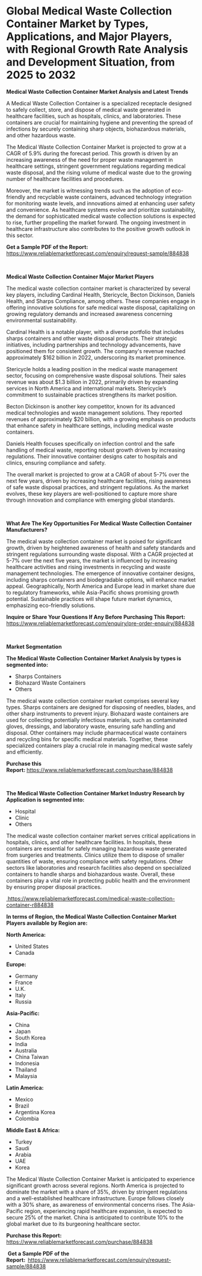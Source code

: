 <p><h1>Global Medical Waste Collection Container Market by Types, Applications, and Major Players, with Regional Growth Rate Analysis and Development Situation, from 2025 to 2032</h1></p><p><strong>Medical Waste Collection Container Market Analysis and Latest Trends</strong></p>
<p><p>A Medical Waste Collection Container is a specialized receptacle designed to safely collect, store, and dispose of medical waste generated in healthcare facilities, such as hospitals, clinics, and laboratories. These containers are crucial for maintaining hygiene and preventing the spread of infections by securely containing sharp objects, biohazardous materials, and other hazardous waste.</p><p>The Medical Waste Collection Container Market is projected to grow at a CAGR of 5.9% during the forecast period. This growth is driven by an increasing awareness of the need for proper waste management in healthcare settings, stringent government regulations regarding medical waste disposal, and the rising volume of medical waste due to the growing number of healthcare facilities and procedures. </p><p>Moreover, the market is witnessing trends such as the adoption of eco-friendly and recyclable waste containers, advanced technology integration for monitoring waste levels, and innovations aimed at enhancing user safety and convenience. As healthcare systems evolve and prioritize sustainability, the demand for sophisticated medical waste collection solutions is expected to rise, further propelling the market forward. The ongoing investment in healthcare infrastructure also contributes to the positive growth outlook in this sector.</p></p>
<p><strong>Get a Sample PDF of the Report:&nbsp;</strong> <a href="https://www.reliablemarketforecast.com/enquiry/request-sample/884838?utm_campaign=2988&utm_medium=2&utm_source=Github&utm_content=ia&utm_term=15042025&utm_id=medical-waste-collection-container">https://www.reliablemarketforecast.com/enquiry/request-sample/884838</a></p>
<p>&nbsp;</p>
<p><strong>Medical Waste Collection Container Major Market Players</strong></p>
<p><p>The medical waste collection container market is characterized by several key players, including Cardinal Health, Stericycle, Becton Dickinson, Daniels Health, and Sharps Compliance, among others. These companies engage in offering innovative solutions for safe medical waste disposal, capitalizing on growing regulatory demands and increased awareness concerning environmental sustainability.</p><p>Cardinal Health is a notable player, with a diverse portfolio that includes sharps containers and other waste disposal products. Their strategic initiatives, including partnerships and technology advancements, have positioned them for consistent growth. The company's revenue reached approximately $162 billion in 2022, underscoring its market prominence.</p><p>Stericycle holds a leading position in the medical waste management sector, focusing on comprehensive waste disposal solutions. Their sales revenue was about $1.3 billion in 2022, primarily driven by expanding services in North America and international markets. Stericycle’s commitment to sustainable practices strengthens its market position.</p><p>Becton Dickinson is another key competitor, known for its advanced medical technologies and waste management solutions. They reported revenues of approximately $20 billion, with a growing emphasis on products that enhance safety in healthcare settings, including medical waste containers.</p><p>Daniels Health focuses specifically on infection control and the safe handling of medical waste, reporting robust growth driven by increasing regulations. Their innovative container designs cater to hospitals and clinics, ensuring compliance and safety.</p><p>The overall market is projected to grow at a CAGR of about 5-7% over the next few years, driven by increasing healthcare facilities, rising awareness of safe waste disposal practices, and stringent regulations. As the market evolves, these key players are well-positioned to capture more share through innovation and compliance with emerging global standards.</p></p>
<p>&nbsp;</p>
<p><strong>What Are The Key Opportunities For Medical Waste Collection Container Manufacturers?</strong></p>
<p><p>The medical waste collection container market is poised for significant growth, driven by heightened awareness of health and safety standards and stringent regulations surrounding waste disposal. With a CAGR projected at 5-7% over the next five years, the market is influenced by increasing healthcare activities and rising investments in recycling and waste management technologies. The emergence of innovative container designs, including sharps containers and biodegradable options, will enhance market appeal. Geographically, North America and Europe lead in market share due to regulatory frameworks, while Asia-Pacific shows promising growth potential. Sustainable practices will shape future market dynamics, emphasizing eco-friendly solutions.</p></p>
<p><strong>Inquire or Share Your Questions If Any Before Purchasing This Report:</strong> <a href="https://www.reliablemarketforecast.com/enquiry/pre-order-enquiry/884838?utm_campaign=2988&utm_medium=2&utm_source=Github&utm_content=ia&utm_term=15042025&utm_id=medical-waste-collection-container">https://www.reliablemarketforecast.com/enquiry/pre-order-enquiry/884838</a></p>
<p>&nbsp;</p>
<p><strong>Market Segmentation</strong></p>
<p><strong>The Medical Waste Collection Container Market Analysis by types is segmented into:</strong></p>
<p><ul><li>Sharps Containers</li><li>Biohazard Waste Containers</li><li>Others</li></ul></p>
<p><p>The medical waste collection container market comprises several key types. Sharps containers are designed for disposing of needles, blades, and other sharp instruments to prevent injury. Biohazard waste containers are used for collecting potentially infectious materials, such as contaminated gloves, dressings, and laboratory waste, ensuring safe handling and disposal. Other containers may include pharmaceutical waste containers and recycling bins for specific medical materials. Together, these specialized containers play a crucial role in managing medical waste safely and efficiently.</p></p>
<p><strong>Purchase this Report:&nbsp;</strong><a href="https://www.reliablemarketforecast.com/purchase/884838?utm_campaign=2988&utm_medium=2&utm_source=Github&utm_content=ia&utm_term=15042025&utm_id=medical-waste-collection-container">https://www.reliablemarketforecast.com/purchase/884838</a></p>
<p>&nbsp;</p>
<p><strong>The Medical Waste Collection Container Market Industry Research by Application is segmented into:</strong></p>
<p><ul><li>Hospital</li><li>Clinic</li><li>Others</li></ul></p>
<p><p>The medical waste collection container market serves critical applications in hospitals, clinics, and other healthcare facilities. In hospitals, these containers are essential for safely managing hazardous waste generated from surgeries and treatments. Clinics utilize them to dispose of smaller quantities of waste, ensuring compliance with safety regulations. Other sectors like laboratories and research facilities also depend on specialized containers to handle sharps and biohazardous waste. Overall, these containers play a vital role in protecting public health and the environment by ensuring proper disposal practices.</p></p>
<p><a href="https://www.reliablemarketforecast.com/medical-waste-collection-container-r884838?utm_campaign=2988&utm_medium=2&utm_source=Github&utm_content=ia&utm_term=15042025&utm_id=medical-waste-collection-container">&nbsp;https://www.reliablemarketforecast.com/medical-waste-collection-container-r884838</a></p>
<p><strong>In terms of Region, the Medical Waste Collection Container Market Players available by Region are:</strong></p>
<p>
    <p> <strong> North America: </strong>
        <ul>
            <li>United States</li>
            <li>Canada</li>
        </ul>
        </p> 
    <p> <strong> Europe: </strong>
        <ul>
            <li>Germany</li>
            <li>France</li>
            <li>U.K.</li>
            <li>Italy</li>
            <li>Russia</li>
        </ul>
        </p> 
    <p> <strong> Asia-Pacific: </strong>
        <ul>
            <li>China</li>
            <li>Japan</li>
            <li>South Korea</li>
            <li>India</li>
            <li>Australia</li>
            <li>China Taiwan</li>
            <li>Indonesia</li>
            <li>Thailand</li>
            <li>Malaysia</li>
        </ul>
        </p> 
    <p> <strong> Latin America: </strong>
        <ul>
            <li>Mexico</li>
            <li>Brazil</li>
            <li>Argentina Korea</li>
            <li>Colombia</li>
        </ul>
        </p> 
    <p> <strong> Middle East & Africa: </strong>
        <ul>
            <li>Turkey</li>
            <li>Saudi</li>
            <li>Arabia</li>
            <li>UAE</li>
            <li>Korea</li>
        </ul>
    </p>
    </p>
<p><p>The Medical Waste Collection Container Market is anticipated to experience significant growth across several regions. North America is projected to dominate the market with a share of 35%, driven by stringent regulations and a well-established healthcare infrastructure. Europe follows closely with a 30% share, as awareness of environmental concerns rises. The Asia-Pacific region, experiencing rapid healthcare expansion, is expected to secure 25% of the market. China is anticipated to contribute 10% to the global market due to its burgeoning healthcare sector.</p></p>
<p><strong>Purchase this Report: </strong><a href="https://www.reliablemarketforecast.com/purchase/884838?utm_campaign=2988&utm_medium=2&utm_source=Github&utm_content=ia&utm_term=15042025&utm_id=medical-waste-collection-container">https://www.reliablemarketforecast.com/purchase/884838</a></p>
<p>&nbsp;<strong>Get a Sample PDF of the Report:&nbsp;&nbsp;</strong><a href="https://www.reliablemarketforecast.com/enquiry/request-sample/884838?utm_campaign=2988&utm_medium=2&utm_source=Github&utm_content=ia&utm_term=15042025&utm_id=medical-waste-collection-container">https://www.reliablemarketforecast.com/enquiry/request-sample/884838</a></p>
<p><strong></strong></p>
<p><p></p><p></p><p></p></p>